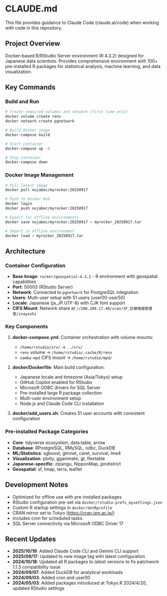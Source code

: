 # CLAUDE.md

This file provides guidance to Claude Code (claude.ai/code) when working with code in this repository.

## Project Overview

Docker-based R/RStudio Server environment (R 4.3.2) designed for Japanese data scientists. Provides comprehensive environment with 100+ pre-installed R packages for statistical analysis, machine learning, and data visualization.

## Key Commands

### Build and Run
```bash
# Create required volumes and network (first time only)
docker volume create renv
docker network create pgnetwork

# Build Docker image
docker-compose build

# Start container
docker-compose up -d

# Stop container
docker-compose down
```

### Docker Image Management
```bash
# Pull latest image
docker pull nujabec/myrocker:20250917

# Push to Docker Hub
docker login
docker push nujabec/myrocker:20250917

# Export for offline environments
docker save nujabec/myrocker:20250917 > myrocker_20250917.tar

# Import in offline environment
docker load < myrocker_20250917.tar
```

## Architecture

### Container Configuration
- **Base Image**: `rocker/geospatial:4.3.2` - R environment with geospatial capabilities
- **Port**: 50003 (RStudio Server)
- **Network**: Connected to `pgnetwork` for PostgreSQL integration
- **Users**: Multi-user setup with 51 users (user00-user50)
- **Locale**: Japanese (ja_JP.UTF-8) with CJK font support
- **CIFS Mount**: Network share at `//200.200.17.40/scan/3F_診療情報管理室/inayoshi`

### Key Components
1. **docker-compose.yml**: Container orchestration with volume mounts:
   - `/home/rstudio/srv/` → `../srv/`
   - `renv` volume → `/home/rstudio/.cache/R/renv`
   - `samba-mpd` CIFS mount → `/home/rstudio/mpd/`

2. **docker/Dockerfile**: Main build configuration:
   - Japanese locale and timezone (Asia/Tokyo) setup
   - GitHub Copilot enabled for RStudio
   - Microsoft ODBC drivers for SQL Server
   - Pre-installed large R package collection
   - Multi-user environment setup
   - Node.js and Claude Code CLI installation

3. **docker/add_users.sh**: Creates 51 user accounts with consistent configuration

### Pre-installed Package Categories
- **Core**: tidyverse ecosystem, data.table, arrow
- **Database**: RPostgreSQL, RMySQL, odbc, DuckDB
- **ML/Statistics**: xgboost, glmnet, caret, survival, lme4
- **Visualization**: plotly, gganimate, gt, flextable
- **Japanese-specific**: zipangu, NipponMap, jpndistrict
- **Geospatial**: sf, tmap, terra, leaflet

## Development Notes

- Optimized for offline use with pre-installed packages
- RStudio configuration pre-set via `docker/rstudio-prefs_mysettings.json`
- Custom R startup settings in `docker/dotRprofile`
- CRAN mirror set to Tokyo (https://cran.ism.ac.jp/)
- Includes cron for scheduled tasks
- SQL Server connectivity via Microsoft ODBC Driver 17

## Recent Updates

- **2025/10/19**: Added Claude Code CLI and Gemini CLI support
- **2025/09/17**: Updated to new image tag with latest configuration
- **2024/10/18**: Updated all R packages to latest versions to fix patchwork 1.1.3 compatibility issue
- **2024/09/07**: Added DuckDB for analytical workloads
- **2024/09/03**: Added cron and user00
- **2024/05/03**: Added packages introduced at Tokyo.R 2024/4/20, updated RStudio settings